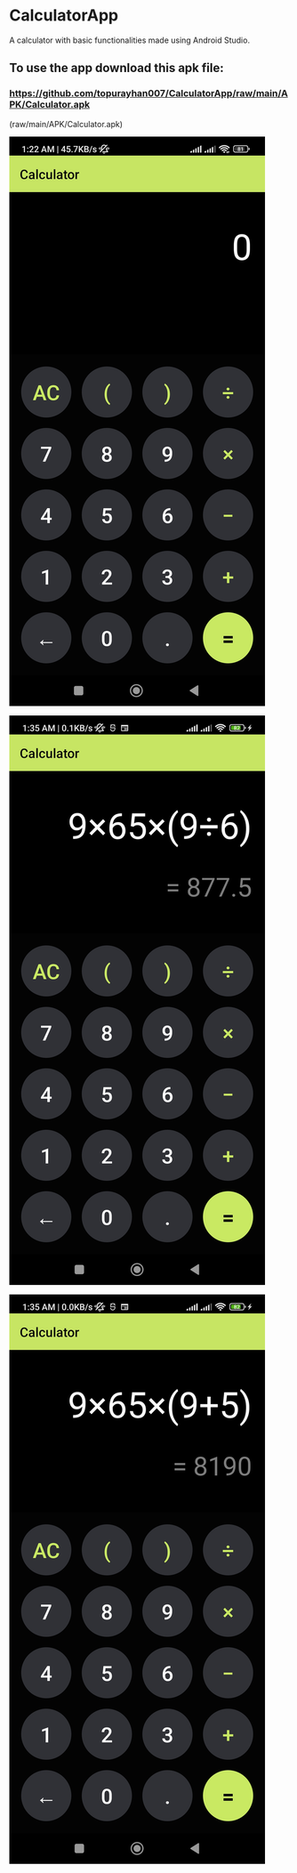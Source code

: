 # CalculatorApp

A calculator with basic functionalities made using Android Studio.

## To use the app download this apk file:

 ### https://github.com/topurayhan007/CalculatorApp/raw/main/APK/Calculator.apk
 (raw/main/APK/Calculator.apk)

![Screenshot 1](Screenshots/1.jpg)

![Screenshot 2](Screenshots/2.jpg)

![Screenshot 3](Screenshots/3.jpg)


